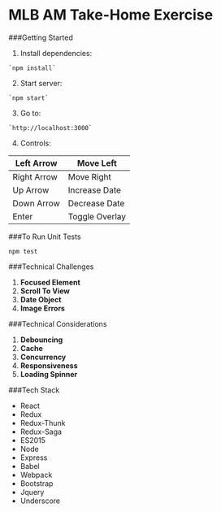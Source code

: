 # MLB AM Take-Home Exercise

###Getting Started
  
  1. Install dependencies:

    `npm install`

  2. Start server:

    `npm start`

  3. Go to:

    `http://localhost:3000`

  4. Controls:

| Left Arrow  | Move Left      |
|-------------|----------------|
| Right Arrow | Move Right     |
| Up Arrow    | Increase Date  |
| Down Arrow  | Decrease Date  |
| Enter       | Toggle Overlay |


###To Run Unit Tests

  `npm test`

###Technical Challenges
  1. **Focused Element**
  2. **Scroll To View** 
  3. **Date Object**
  4. **Image Errors**

###Technical Considerations
  1. **Debouncing**
  2. **Cache**
  3. **Concurrency**
  4. **Responsiveness**
  5. **Loading Spinner**

###Tech Stack

  - React
  - Redux
  - Redux-Thunk
  - Redux-Saga
  - ES2015
  - Node
  - Express
  - Babel
  - Webpack
  - Bootstrap
  - Jquery
  - Underscore
